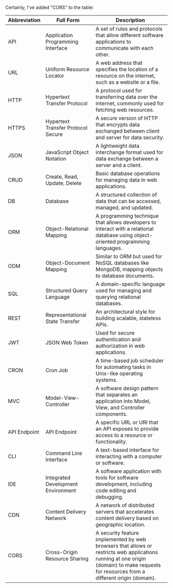 Certainly, I've added "CORS" to the table:

| Abbreviation   | Full Form                                      | Description                                                                                               |
|----------------|------------------------------------------------|-----------------------------------------------------------------------------------------------------------|
| API            | Application Programming Interface            | A set of rules and protocols that allow different software applications to communicate with each other.  |
| URL            | Uniform Resource Locator                      | A web address that specifies the location of a resource on the internet, such as a website or a file.   |
| HTTP           | Hypertext Transfer Protocol                   | A protocol used for transferring data over the internet, commonly used for fetching web resources.        |
| HTTPS          | Hypertext Transfer Protocol Secure            | A secure version of HTTP that encrypts data exchanged between client and server for data security.       |
| JSON           | JavaScript Object Notation                   | A lightweight data interchange format used for data exchange between a server and a client.             |
| CRUD           | Create, Read, Update, Delete                  | Basic database operations for managing data in web applications.                                           |
| DB             | Database                                       | A structured collection of data that can be accessed, managed, and updated.                                |
| ORM            | Object-Relational Mapping                    | A programming technique that allows developers to interact with a relational database using object-oriented programming languages. |
| ODM            | Object-Document Mapping                       | Similar to ORM but used for NoSQL databases like MongoDB, mapping objects to database documents.         |
| SQL            | Structured Query Language                     | A domain-specific language used for managing and querying relational databases.                             |
| REST           | Representational State Transfer               | An architectural style for building scalable, stateless APIs.                                              |
| JWT            | JSON Web Token                                | Used for secure authentication and authorization in web applications.                                      |
| CRON           | Cron Job                                      | A time-based job scheduler for automating tasks in Unix-like operating systems.                           |
| MVC            | Model-View-Controller                        | A software design pattern that separates an application into Model, View, and Controller components.      |
| API Endpoint   | API Endpoint                                  | A specific URL or URI that an API exposes to provide access to a resource or functionality.              |
| CLI            | Command Line Interface                        | A text-based interface for interacting with a computer or software.                                         |
| IDE            | Integrated Development Environment            | A software application with tools for software development, including code editing and debugging.           |
| CDN            | Content Delivery Network                      | A network of distributed servers that accelerates content delivery based on geographic location.           |
| CORS           | Cross-Origin Resource Sharing                 | A security feature implemented by web browsers that allows or restricts web applications running at one origin (domain) to make requests for resources from a different origin (domain).  |

